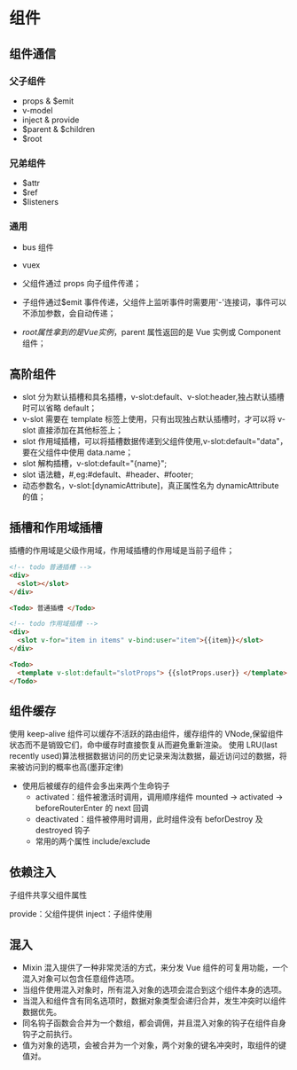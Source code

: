 <!--
 * @Author: your name
 * @Date: 2020-02-25 10:53:46
 * @LastEditTime: 2022-06-09 14:15:56
 * @LastEditors: Juliette.Wang nannan.wang@broadlink.com.cn
 * @Description: In User Settings Edit
 * @FilePath: \vue-note\组件.md
 -->

# 组件

## 组件通信

### 父子组件

- props & $emit
- v-model
- inject & provide
- $parent & $children
- $root

### 兄弟组件

- $attr
- $ref
- $listeners

### 通用

- bus 组件
- vuex

- 父组件通过 props 向子组件传递；
- 子组件通过\$emit 事件传递，父组件上监听事件时需要用'-'连接词，事件可以不添加参数，会自动传递；
- $root属性拿到的是Vue实例，$parent 属性返回的是 Vue 实例或 Component 组件；

## 高阶组件

- slot 分为默认插槽和具名插槽，v-slot:default、v-slot:header,独占默认插槽时可以省略 default；
- v-slot 需要在 template 标签上使用，只有出现独占默认插槽时，才可以将 v-slot 直接添加在其他标签上；
- slot 作用域插槽，可以将插槽数据传递到父组件使用,v-slot:default="data"，要在父组件中使用 data.name；
- slot 解构插槽，v-slot:default="{name}";
- slot 语法糖，#,eg:#default、#header、#footer;
- 动态参数名，v-slot:[dynamicAttribute]，真正属性名为 dynamicAttribute 的值；

## 插槽和作用域插槽

插槽的作用域是父级作用域，作用域插槽的作用域是当前子组件；

```html
<!-- todo 普通插槽 -->
<div>
  <slot></slot>
</div>

<Todo> 普通插槽 </Todo>
```

```html
<!-- todo 作用域插槽 -->
<div>
  <slot v-for="item in items" v-bind:user="item">{{item}}</slot>
</div>

<Todo>
  <template v-slot:default="slotProps"> {{slotProps.user}} </template>
</Todo>
```

## 组件缓存

使用 keep-alive 组件可以缓存不活跃的路由组件，缓存组件的 VNode,保留组件状态而不是销毁它们，命中缓存时直接恢复从而避免重新渲染。
使用 LRU(last recently used)算法根据数据访问的历史记录来淘汰数据，最近访问过的数据，将来被访问到的概率也高(墨菲定律)

- 使用后被缓存的组件会多出来两个生命钩子
  - activated：组件被激活时调用，调用顺序组件 mounted -> activated -> beforeRouterEnter 的 next 回调
  - deactivated：组件被停用时调用，此时组件没有 beforDestroy 及 destroyed 钩子
  - 常用的两个属性 include/exclude

## 依赖注入

子组件共享父组件属性

provide：父组件提供
inject：子组件使用

## 混入

- Mixin 混入提供了一种非常灵活的方式，来分发 Vue 组件的可复用功能，一个混入对象可以包含任意组件选项。
- 当组件使用混入对象时，所有混入对象的选项会混合到这个组件本身的选项。
- 当混入和组件含有同名选项时，数据对象类型会递归合并，发生冲突时以组件数据优先。
- 同名钩子函数会合并为一个数组，都会调佣，并且混入对象的钩子在组件自身钩子之前执行。
- 值为对象的选项，会被合并为一个对象，两个对象的键名冲突时，取组件的键值对。
